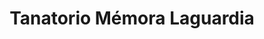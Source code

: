 ---
title: "Tanatorio Mémora Laguardia"
url: /laguardia/tanatorio-memora-laguardia/
shop: directores de funerarias
---